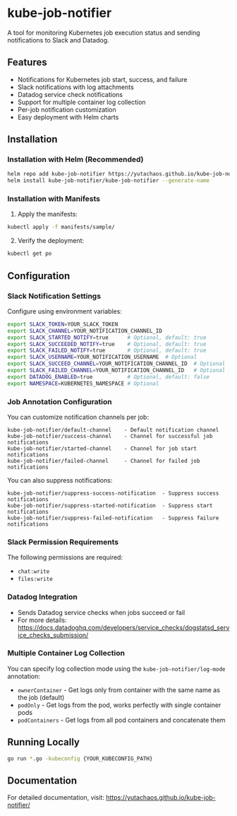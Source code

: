 # kube-job-notifier

A tool for monitoring Kubernetes job execution status and sending notifications to Slack and Datadog.

## Features

- Notifications for Kubernetes job start, success, and failure
- Slack notifications with log attachments
- Datadog service check notifications
- Support for multiple container log collection
- Per-job notification customization
- Easy deployment with Helm charts

## Installation

### Installation with Helm (Recommended)

```bash
helm repo add kube-job-notifier https://yutachaos.github.io/kube-job-notifier/
helm install kube-job-notifier/kube-job-notifier --generate-name
```

### Installation with Manifests

1. Apply the manifests:
```bash
kubectl apply -f manifests/sample/
```

2. Verify the deployment:
```bash
kubectl get po
```

## Configuration

### Slack Notification Settings

Configure using environment variables:

```bash
export SLACK_TOKEN=YOUR_SLACK_TOKEN
export SLACK_CHANNEL=YOUR_NOTIFICATION_CHANNEL_ID
export SLACK_STARTED_NOTIFY=true      # Optional, default: true
export SLACK_SUCCEEDED_NOTIFY=true    # Optional, default: true
export SLACK_FAILED_NOTIFY=true       # Optional, default: true
export SLACK_USERNAME=YOUR_NOTIFICATION_USERNAME  # Optional
export SLACK_SUCCEED_CHANNEL=YOUR_NOTIFICATION_CHANNEL_ID  # Optional
export SLACK_FAILED_CHANNEL=YOUR_NOTIFICATION_CHANNEL_ID   # Optional
export DATADOG_ENABLED=true           # Optional, default: false
export NAMESPACE=KUBERNETES_NAMESPACE # Optional
```

### Job Annotation Configuration

You can customize notification channels per job:

```
kube-job-notifier/default-channel    - Default notification channel
kube-job-notifier/success-channel    - Channel for successful job notifications
kube-job-notifier/started-channel    - Channel for job start notifications
kube-job-notifier/failed-channel     - Channel for failed job notifications
```

You can also suppress notifications:

```
kube-job-notifier/suppress-success-notification  - Suppress success notifications
kube-job-notifier/suppress-started-notification  - Suppress start notifications
kube-job-notifier/suppress-failed-notification   - Suppress failure notifications
```

### Slack Permission Requirements

The following permissions are required:
- `chat:write`
- `files:write`

### Datadog Integration

- Sends Datadog service checks when jobs succeed or fail
- For more details: https://docs.datadoghq.com/developers/service_checks/dogstatsd_service_checks_submission/

### Multiple Container Log Collection

You can specify log collection mode using the `kube-job-notifier/log-mode` annotation:

- `ownerContainer` - Get logs only from container with the same name as the job (default)
- `podOnly` - Get logs from the pod, works perfectly with single container pods
- `podContainers` - Get logs from all pod containers and concatenate them

## Running Locally

```bash
go run *.go -kubeconfig {YOUR_KUBECONFIG_PATH}
```

## Documentation

For detailed documentation, visit: https://yutachaos.github.io/kube-job-notifier/

